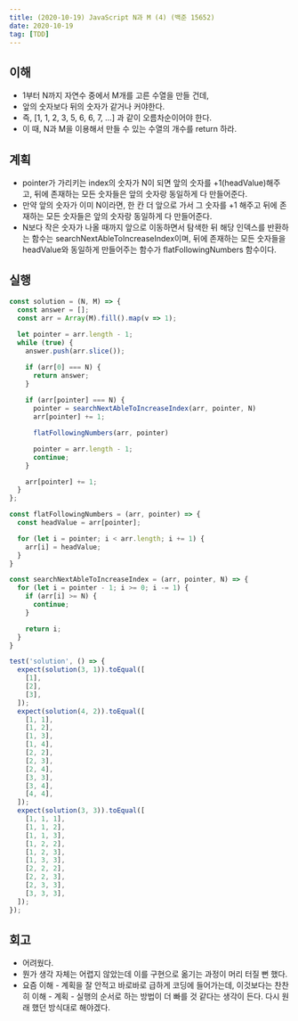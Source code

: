 ```yaml
---
title: (2020-10-19) JavaScript N과 M (4) (백준 15652)
date: 2020-10-19
tag: [TDD]
---
```


## 이해

- 1부터 N까지 자연수 중에서 M개를 고른 수열을 만들 건데,
- 앞의 숫자보다 뒤의 숫자가 같거나 커야한다.
- 즉, [1, 1, 2, 3, 5, 6, 6, 7, ...] 과 같이 오름차순이어야 한다.
- 이 때, N과 M을 이용해서 만들 수 있는 수열의 개수를 return 하라.

## 계획

- pointer가 가리키는 index의 숫자가 N이 되면 앞의 숫자를 +1(headValue)해주고, 뒤에 존재하는 모든 숫자들은 앞의 숫자랑 동일하게 다 만들어준다.
- 만약 앞의 숫자가 이미 N이라면, 한 칸 더 앞으로 가서 그 숫자를 +1 해주고 뒤에 존재하는 모든 숫자들은 앞의 숫자랑 동일하게 다 만들어준다.
- N보다 작은 숫자가 나올 때까지 앞으로 이동하면서 탐색한 뒤 해당 인덱스를 반환하는 함수는 searchNextAbleToIncreaseIndex이며, 뒤에 존재하는 모든 숫자들을 headValue와 동일하게 만들어주는 함수가 flatFollowingNumbers 함수이다.

## 실행

```js
const solution = (N, M) => {
  const answer = [];
  const arr = Array(M).fill().map(v => 1);
  
  let pointer = arr.length - 1;
  while (true) {
    answer.push(arr.slice());

    if (arr[0] === N) {
      return answer;
    }
  
    if (arr[pointer] === N) {
      pointer = searchNextAbleToIncreaseIndex(arr, pointer, N)
      arr[pointer] += 1;

      flatFollowingNumbers(arr, pointer)

      pointer = arr.length - 1;
      continue;
    }

    arr[pointer] += 1;
  }
};

const flatFollowingNumbers = (arr, pointer) => {
  const headValue = arr[pointer];

  for (let i = pointer; i < arr.length; i += 1) {
    arr[i] = headValue;
  }
}

const searchNextAbleToIncreaseIndex = (arr, pointer, N) => {
  for (let i = pointer - 1; i >= 0; i -= 1) {
    if (arr[i] >= N) {
      continue;
    }

    return i;
  }
}

test('solution', () => {
  expect(solution(3, 1)).toEqual([
    [1],
    [2],
    [3],
  ]);
  expect(solution(4, 2)).toEqual([
    [1, 1],
    [1, 2],
    [1, 3],
    [1, 4],
    [2, 2],
    [2, 3],
    [2, 4],
    [3, 3],
    [3, 4],
    [4, 4],
  ]);
  expect(solution(3, 3)).toEqual([
    [1, 1, 1],
    [1, 1, 2],
    [1, 1, 3],
    [1, 2, 2],
    [1, 2, 3],
    [1, 3, 3],
    [2, 2, 2],
    [2, 2, 3],
    [2, 3, 3],
    [3, 3, 3],
  ]);
});
```

## 회고

- 어려웠다.
- 뭔가 생각 자체는 어렵지 않았는데 이를 구현으로 옮기는 과정이 머리 터질 뻔 했다.
- 요즘 이해 - 계획을 잘 안적고 바로바로 급하게 코딩에 들어가는데, 이것보다는 찬찬히 이해 - 계획 - 실행의 순서로 하는 방법이 더 빠를 것 같다는 생각이 든다. 다시 원래 했던 방식대로 해야겠다.
